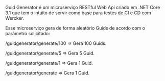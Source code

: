 
Guid Generator é um microserviço RESTful Web Api criado em .NET Core 3.1 que tem o intuito de servir como base para testes de CI e CD com Wercker.

Esse microserviço gera de forma aleatório Guids de acordo com o parâmetro solicitado:

/guidgenerator/generate/100 => Gera 100 Guids.

/guidgenerator/generate/5   => Gera 5 Guid.

/guidgenerator/generate/1   => Gera 1 Guid.

/guidgenerator/generate     => Gera 1 Guid.

